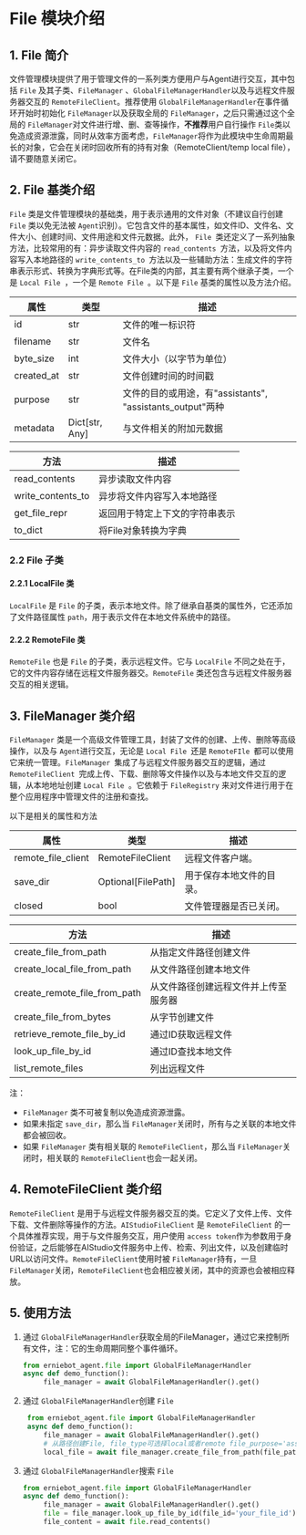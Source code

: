 # File 模块介绍

## 1. File 简介

文件管理模块提供了用于管理文件的一系列类方便用户与Agent进行交互，其中包括 `File` 及其子类、`FileManager` 、`GlobalFileManagerHandler`以及与远程文件服务器交互的  `RemoteFileClient`。推荐使用 `GlobalFileManagerHandler`在事件循环开始时初始化 `FileManager`以及获取全局的 `FileManager`，之后只需通过这个全局的 `FileManager`对文件进行增、删、查等操作，**不推荐**用户自行操作 `File`类以免造成资源泄露，同时从效率方面考虑，`FileManager`将作为此模块中生命周期最长的对象，它会在关闭时回收所有的持有对象（RemoteClient/temp local file），请不要随意关闭它。

## 2. File 基类介绍

`File` 类是文件管理模块的基础类，用于表示通用的文件对象（不建议自行创建 `File` 类以免无法被 `Agent`识别）。它包含文件的基本属性，如文件ID、文件名、文件大小、创建时间、文件用途和文件元数据。此外， `File `类还定义了一系列抽象方法，比较常用的有：异步读取文件内容的 `read_contents `方法，以及将文件内容写入本地路径的 `write_contents_to `方法以及一些辅助方法：生成文件的字符串表示形式、转换为字典形式等。在File类的内部，其主要有两个继承子类，一个是 `Local File `，一个是 `Remote File `。以下是 `File` 基类的属性以及方法介绍。

| 属性       | 类型           | 描述                                                      |
| ---------- | -------------- | --------------------------------------------------------- |
| id         | str            | 文件的唯一标识符                                          |
| filename   | str            | 文件名                                                    |
| byte_size  | int            | 文件大小（以字节为单位）                                  |
| created_at | str            | 文件创建时间的时间戳                                      |
| purpose    | str            | 文件的目的或用途，有"assistants", "assistants_output"两种 |
| metadata   | Dict[str, Any] | 与文件相关的附加元数据                                    |

| 方法              | 描述                           |
| ----------------- | ------------------------------ |
| read_contents     | 异步读取文件内容               |
| write_contents_to | 异步将文件内容写入本地路径     |
| get_file_repr     | 返回用于特定上下文的字符串表示 |
| to_dict           | 将File对象转换为字典           |

### 2.2 File 子类

#### 2.2.1 LocalFile 类

`LocalFile` 是 `File` 的子类，表示本地文件。除了继承自基类的属性外，它还添加了文件路径属性 `path`，用于表示文件在本地文件系统中的路径。

#### 2.2.2 RemoteFile 类

`RemoteFile` 也是 `File` 的子类，表示远程文件。它与 `LocalFile` 不同之处在于，它的文件内容存储在远程文件服务器交。`RemoteFile` 类还包含与远程文件服务器交互的相关逻辑。

## 3. FileManager 类介绍

`FileManager` 类是一个高级文件管理工具，封装了文件的创建、上传、删除等高级操作，以及与 `Agent`进行交互，无论是  `Local File `还是 `RemoteFIle `都可以使用它来统一管理。`FileManager `集成了与远程文件服务器交互的逻辑，通过 `RemoteFileClient `完成上传、下载、删除等文件操作以及与本地文件交互的逻辑，从本地地址创建 `Local File `。它依赖于 `FileRegistry` 来对文件进行用于在整个应用程序中管理文件的注册和查找。

以下是相关的属性和方法

| 属性               | 类型               | 描述                     |
| ------------------ | ------------------ | ------------------------ |
| remote_file_client | RemoteFileClient   | 远程文件客户端。         |
| save_dir           | Optional[FilePath] | 用于保存本地文件的目录。 |
| closed             | bool               | 文件管理器是否已关闭。   |

| 方法                         | 描述                                 |
| ---------------------------- | ------------------------------------ |
| create_file_from_path        | 从指定文件路径创建文件               |
| create_local_file_from_path  | 从文件路径创建本地文件               |
| create_remote_file_from_path | 从文件路径创建远程文件并上传至服务器 |
| create_file_from_bytes       | 从字节创建文件                       |
| retrieve_remote_file_by_id   | 通过ID获取远程文件                   |
| look_up_file_by_id           | 通过ID查找本地文件                   |
| list_remote_files            | 列出远程文件                         |

注：

* `FileManager` 类不可被复制以免造成资源泄露。
* 如果未指定 `save_dir`，那么当 `FileManager`关闭时，所有与之关联的本地文件都会被回收。
* 如果 `FileManager` 类有相关联的 `RemoteFileClient`，那么当 `FileManager`关闭时，相关联的 `RemoteFileClient`也会一起关闭。

## 4. RemoteFileClient 类介绍

`RemoteFileClient` 是用于与远程文件服务器交互的类。它定义了文件上传、文件下载、文件删除等操作的方法。`AIStudioFileClient` 是 `RemoteFileClient` 的一个具体推荐实现，用于与文件服务交互，用户使用 `access token`作为参数用于身份验证，之后能够在AIStudio文件服务中上传、检索、列出文件，以及创建临时URL以访问文件。`RemoteFileClient`使用时被 `FileManager`持有，一旦 `FileManager`关闭，`RemoteFileClient`也会相应被关闭，其中的资源也会被相应释放。

## 5. 使用方法

1. 通过 `GlobalFileManagerHandler`获取全局的FileManager，通过它来控制所有文件，注：它的生命周期同整个事件循环。

   ```python
   from erniebot_agent.file import GlobalFileManagerHandler
   async def demo_function():
        file_manager = await GlobalFileManagerHandler().get()  
   ```
2. 通过 `GlobalFileManagerHandler`创建 `File`

   ```python
    from erniebot_agent.file import GlobalFileManagerHandler
    async def demo_function():
        file_manager = await GlobalFileManagerHandler().get()
        # 从路径创建File, file_type可选择local或者remote file_purpose='assistant'代表用于给LLM输入使用
        local_file = await file_manager.create_file_from_path(file_path='your_path', file_type='local')
   ```
3. 通过 `GlobalFileManagerHandler`搜索 `File`

   ```python
   from erniebot_agent.file import GlobalFileManagerHandler
   async def demo_function():
        file_manager = await GlobalFileManagerHandler().get()
        file = file_manager.look_up_file_by_id(file_id='your_file_id')
        file_content = await file.read_contents()
   ```
